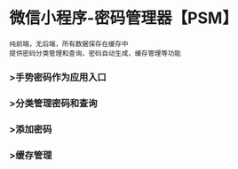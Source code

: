 微信小程序-密码管理器【PSM】
=============================
    纯前端，无后端，所有数据保存在缓存中
    提供密码分类管理和查询，密码自动生成，缓存管理等功能


### >手势密码作为应用入口

### >分类管理密码和查询

### >添加密码

### >缓存管理


